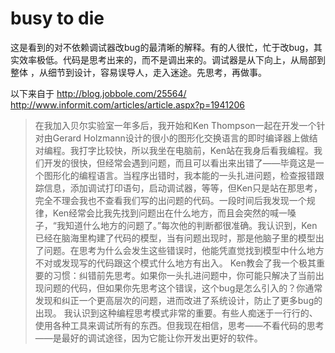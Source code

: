busy to die
=======
这是看到的对不依赖调试器改bug的最清晰的解释。有的人很忙，忙于改bug，其实效率极低。代码是思考出来的，而不是调出来的。调试器是从下向上，从局部到整体
，从细节到设计，容易误导人，走入迷途。先思考，再做事。

以下来自于 http://blog.jobbole.com/25564/ http://www.informit.com/articles/article.aspx?p=1941206

>在我加入贝尔实验室一年多后，我开始和Ken Thompson一起在开发一个针对由Gerard Holzmann设计的很小的图形化交换语言的即时编译器上做结对编程。我打字比较快，所以我坐在电脑前，Ken站在我身后看我编程。我们开发的很快，但经常会遇到问题，而且可以看出来出错了——毕竟这是一个图形化的编程语言。当程序出错时，我本能的一头扎进问题，检查报错跟踪信息，添加调试打印语句，启动调试器，等等，但Ken只是站在那思考，完全不理会我也不查看我们写的出问题的代码。一段时间后我发现一个规律，Ken经常会比我先找到问题出在什么地方，而且会突然的喊一嗓子，“我知道什么地方的问题了。”每次他的判断都很准确。我认识到，Ken已经在脑海里构建了代码的模型，当有问题出现时，那是他脑子里的模型出了问题。在思考为什么会发生这些错误时，他能凭直觉找到模型中什么地方不对或发现写的代码跟这个模式什么地方有出入。
Ken教会了我一个极其重要的习惯：纠错前先思考。如果你一头扎进问题中，你可能只解决了当前出现问题的代码，但如果你先思考这个错误，这个bug是怎么引入的？你通常发现和纠正一个更高层次的问题，进而改进了系统设计，防止了更多bug的出现。
我认识到这种编程思考模式非常的重要。有些人痴迷于一行行的、使用各种工具来调试所有的东西。但我现在相信，思考——不看代码的思考——是最好的调试途径，因为它能让你开发出更好的软件。
